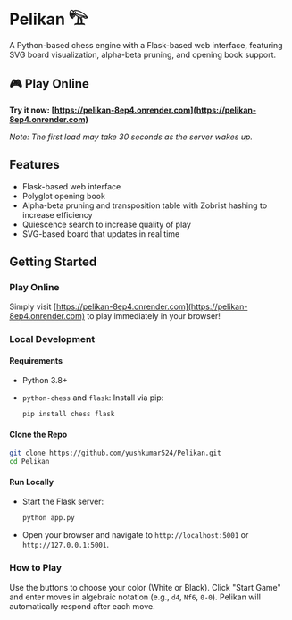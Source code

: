 # Pelikan 𓅟
A Python-based chess engine with a Flask-based web interface, featuring SVG board visualization, alpha-beta pruning, and opening book support.

## 🎮 Play Online
**Try it now: [https://pelikan-8ep4.onrender.com](https://pelikan-8ep4.onrender.com)**

*Note: The first load may take 30 seconds as the server wakes up.*

## Features

- Flask-based web interface
- Polyglot opening book
- Alpha-beta pruning and transposition table with Zobrist hashing to increase efficiency
- Quiescence search to increase quality of play
- SVG-based board that updates in real time

## Getting Started

### Play Online
Simply visit [https://pelikan-8ep4.onrender.com](https://pelikan-8ep4.onrender.com) to play immediately in your browser!

### Local Development

#### Requirements

- Python 3.8+
- `python-chess` and `flask`: Install via pip:

  ```bash
  pip install chess flask
  ```

#### Clone the Repo

  ```bash
  git clone https://github.com/yushkumar524/Pelikan.git
  cd Pelikan
  ```

#### Run Locally

- Start the Flask server:

  ```bash
  python app.py
  ```

- Open your browser and navigate to `http://localhost:5001` or `http://127.0.0.1:5001`.

### How to Play

Use the buttons to choose your color (White or Black). Click "Start Game" and enter moves in algebraic notation (e.g., `d4`, `Nf6`, `0-0`). Pelikan will automatically respond after each move.
